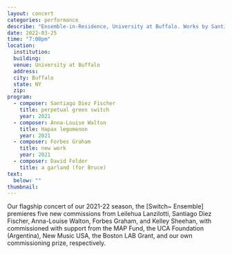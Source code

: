 ```yaml
---
layout: concert
categories: performance
describe: "Ensemble-in-Residence, University at Buffalo. Works by Santiago Diez Fischer, Anna-Louise Walton, Forbes Graham, David Felder, and more"
date: 2022-03-25
time: "7:00pm"
location:
  institution:
  building:
  venue: University at Buffalo
  address:
  city: Buffalo
  state: NY
  zip:
program:
  - composer: Santiago Diez Fischer
    title: perpetual green switch
    year: 2021
  - composer: Anna-Louise Walton
    title: Hapax legomenon
    year: 2021  
  - composer: Forbes Graham
    title: new work
    year: 2021     
  - composer: David Felder
    title: a garland (for Bruce)
text:
  below: ""
thumbnail:
---
```


Our flagship concert of our 2021-22 season, the [Switch~ Ensemble] premieres five new commissions from Leilehua Lanzilotti, Santiago Diez Fischer, Anna-Louise Walton, Forbes Graham, and Kelley Sheehan, with commissioned with support from the MAP Fund, the UCA Foundation (Argentina), New Music USA, the Boston LAB Grant, and our own commissioning prize, respectively.
